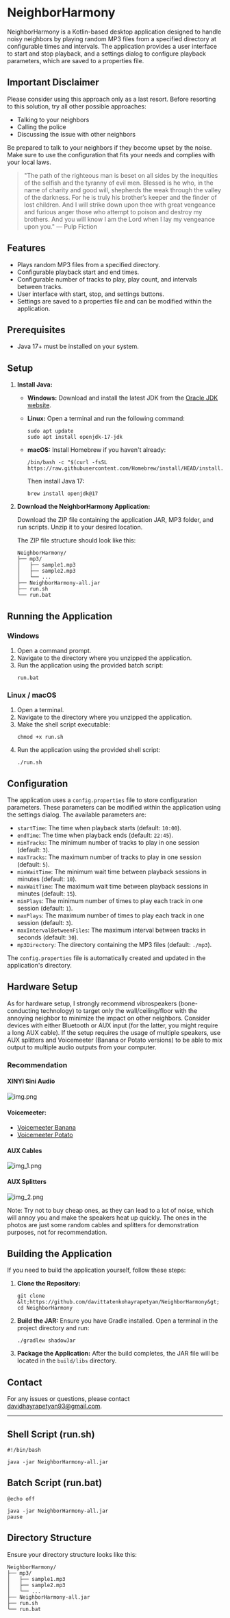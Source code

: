 # NeighborHarmony

NeighborHarmony is a Kotlin-based desktop application designed to handle noisy neighbors by playing random MP3 files from a specified directory at configurable times and intervals. The application provides a user interface to start and stop playback, and a settings dialog to configure playback parameters, which are saved to a properties file.

## Important Disclaimer

Please consider using this approach only as a last resort. Before resorting to this solution, try all other possible approaches:
- Talking to your neighbors
- Calling the police
- Discussing the issue with other neighbors

Be prepared to talk to your neighbors if they become upset by the noise. Make sure to use the configuration that fits your needs and complies with your local laws.

> "The path of the righteous man is beset on all sides by the inequities of the selfish and the tyranny of evil men. Blessed is he who, in the name of charity and good will, shepherds the weak through the valley of the darkness. For he is truly his brother’s keeper and the finder of lost children. And I will strike down upon thee with great vengeance and furious anger those who attempt to poison and destroy my brothers. And you will know I am the Lord when I lay my vengeance upon you." — Pulp Fiction

## Features

- Plays random MP3 files from a specified directory.
- Configurable playback start and end times.
- Configurable number of tracks to play, play count, and intervals between tracks.
- User interface with start, stop, and settings buttons.
- Settings are saved to a properties file and can be modified within the application.

## Prerequisites
   
- Java 17+ must be installed on your system.

## Setup

1. **Install Java:**

    - **Windows:**
      Download and install the latest JDK from the [Oracle JDK website](https://www.oracle.com/java/technologies/javase-jdk17-downloads.html).

    - **Linux:**
      Open a terminal and run the following command:
      ```
      sudo apt update
      sudo apt install openjdk-17-jdk
      ```

    - **macOS:**
      Install Homebrew if you haven't already:
      ```
      /bin/bash -c "$(curl -fsSL https://raw.githubusercontent.com/Homebrew/install/HEAD/install.sh)"
      ```
      Then install Java 17:
      ```
      brew install openjdk@17
      ```

2. **Download the NeighborHarmony Application:**

   Download the ZIP file containing the application JAR, MP3 folder, and run scripts. Unzip it to your desired location.

   The ZIP file structure should look like this:
   ```
   NeighborHarmony/
   ├── mp3/
   │   ├── sample1.mp3
   │   ├── sample2.mp3
   │   └── ...
   ├── NeighborHarmony-all.jar
   ├── run.sh
   └── run.bat
   ```

## Running the Application

### Windows

1. Open a command prompt.
2. Navigate to the directory where you unzipped the application.
3. Run the application using the provided batch script:
   ```
   run.bat
   ```

### Linux / macOS

1. Open a terminal.
2. Navigate to the directory where you unzipped the application.
3. Make the shell script executable:
   ```
   chmod +x run.sh
   ```
4. Run the application using the provided shell script:
   ```
   ./run.sh
   ```

## Configuration

The application uses a `config.properties` file to store configuration parameters. These parameters can be modified within the application using the settings dialog. The available parameters are:

- `startTime`: The time when playback starts (default: `10:00`).
- `endTime`: The time when playback ends (default: `22:45`).
- `minTracks`: The minimum number of tracks to play in one session (default: `3`).
- `maxTracks`: The maximum number of tracks to play in one session (default: `5`).
- `minWaitTime`: The minimum wait time between playback sessions in minutes (default: `10`).
- `maxWaitTime`: The maximum wait time between playback sessions in minutes (default: `15`).
- `minPlays`: The minimum number of times to play each track in one session (default: `1`).
- `maxPlays`: The maximum number of times to play each track in one session (default: `3`).
- `maxIntervalBetweenFiles`: The maximum interval between tracks in seconds (default: `30`).
- `mp3Directory`: The directory containing the MP3 files (default: `./mp3`).

The `config.properties` file is automatically created and updated in the application's directory.

## Hardware Setup

As for hardware setup, I strongly recommend vibrospeakers (bone-conducting technology) to target only the wall/ceiling/floor with the annoying neighbor to minimize the impact on other neighbors. Consider devices with either Bluetooth or AUX input (for the latter, you might require a long AUX cable). If the setup requires the usage of multiple speakers, use AUX splitters and Voicemeeter (Banana or Potato versions) to be able to mix output to multiple audio outputs from your computer.

### Recommendation
#### XINYI Sini Audio
![img.png](img.png)

#### Voicemeeter:
- [Voicemeeter Banana](https://vb-audio.com/Voicemeeter/banana.htm)
- [Voicemeeter Potato](https://vb-audio.com/Voicemeeter/potato.htm)

#### AUX Cables

![img_1.png](img_1.png)

#### AUX Splitters

![img_2.png](img_2.png)

Note: Try not to buy cheap ones, as they can lead to a lot of noise, which will annoy you and make the speakers heat up quickly. The ones in the photos are just some random cables and splitters for demonstration purposes, not for recommendation.
## Building the Application

If you need to build the application yourself, follow these steps:

1. **Clone the Repository:**
   ```
   git clone &lt;https://github.com/davittatenkohayrapetyan/NeighborHarmony&gt;
   cd NeighborHarmony
   ```

2. **Build the JAR:**
   Ensure you have Gradle installed. Open a terminal in the project directory and run:
   ```
   ./gradlew shadowJar
   ```

3. **Package the Application:**
   After the build completes, the JAR file will be located in the `build/libs` directory.

## Contact

For any issues or questions, please contact davidhayrapetyan93@gmail.com.

---

## Shell Script (run.sh)

```
#!/bin/bash

java -jar NeighborHarmony-all.jar
```

## Batch Script (run.bat)

```
@echo off

java -jar NeighborHarmony-all.jar
pause
```

## Directory Structure

Ensure your directory structure looks like this:

```
NeighborHarmony/
├── mp3/
│   ├── sample1.mp3
│   ├── sample2.mp3
│   └── ...
├── NeighborHarmony-all.jar
├── run.sh
└── run.bat
```